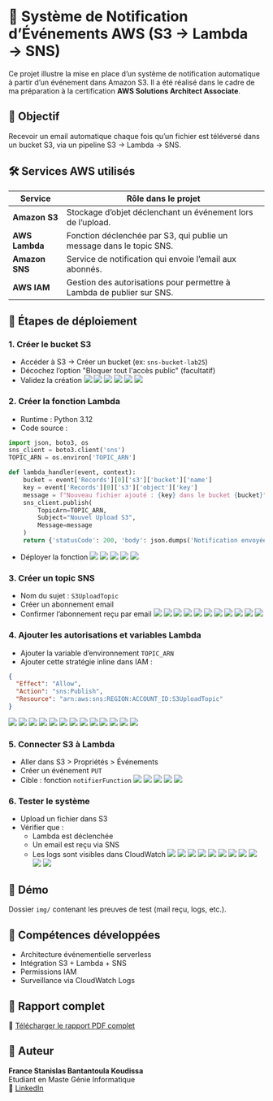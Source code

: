 
# 📡 Système de Notification d’Événements AWS (S3 → Lambda → SNS)

Ce projet illustre la mise en place d’un système de notification automatique à partir d’un événement dans Amazon S3. Il a été réalisé dans le cadre de ma préparation à la certification **AWS Solutions Architect Associate**.

## 🎯 Objectif
Recevoir un email automatique chaque fois qu’un fichier est téléversé dans un bucket S3, via un pipeline S3 → Lambda → SNS.

## 🛠 Services AWS utilisés

| Service         | Rôle dans le projet                                                   |
|------------------|------------------------------------------------------------------------|
| **Amazon S3**     | Stockage d’objet déclenchant un événement lors de l’upload.            |
| **AWS Lambda**    | Fonction déclenchée par S3, qui publie un message dans le topic SNS.   |
| **Amazon SNS**    | Service de notification qui envoie l’email aux abonnés.               |
| **AWS IAM**       | Gestion des autorisations pour permettre à Lambda de publier sur SNS. |

## 🧪 Étapes de déploiement

### 1. Créer le bucket S3
- Accéder à S3 → Créer un bucket (ex: `sns-bucket-lab25`)
- Décochez l’option "Bloquer tout l'accès public" (facultatif)
- Validez la création
![](img/bucket/create-bucket1.png)
![](img/bucket/create-bucket2.png)
![](img/bucket/create-bucket3.png)
![](img/bucket/create-bucket4.png)
![](img/bucket/create-bucket5.png)
![](img/bucket/create-bucket6.png)

### 2. Créer la fonction Lambda
- Runtime : Python 3.12  
- Code source :

```python
import json, boto3, os
sns_client = boto3.client('sns')
TOPIC_ARN = os.environ['TOPIC_ARN']

def lambda_handler(event, context):
    bucket = event['Records'][0]['s3']['bucket']['name']
    key = event['Records'][0]['s3']['object']['key']
    message = f"Nouveau fichier ajouté : {key} dans le bucket {bucket}"
    sns_client.publish(
        TopicArn=TOPIC_ARN,
        Subject="Nouvel Upload S3",
        Message=message
    )
    return {'statusCode': 200, 'body': json.dumps('Notification envoyée avec succès')}
```

- Déployer la fonction
![](img/lambda/create-fonction1.png)
![](img/lambda/create-fonction2.png)
![](img/lambda/create-fonction3.png)
![](img/lambda/create-fonction4.png)
![](img/lambda/create-fonction5.png)

### 3. Créer un topic SNS
- Nom du sujet : `S3UploadTopic`
- Créer un abonnement email
- Confirmer l’abonnement reçu par email
![](img/sns/create-sns1.png)
![](img/sns/create-sns2.png)
![](img/sns/create-sns3.png)
![](img/sns/create-sns4.png)
![](img/sns/create-sns5.png)
![](img/sns/create-sns6.png)
![](img/sns/create-sns7.png)
![](img/sns/create-sns8.png)
![](img/sns/create-sns9.png)
![](img/sns/create-sns10.png)
![](img/sns/create-sns11.png)

### 4. Ajouter les autorisations et variables Lambda
- Ajouter la variable d’environnement `TOPIC_ARN`
- Ajouter cette stratégie inline dans IAM :

```json
{
  "Effect": "Allow",
  "Action": "sns:Publish",
  "Resource": "arn:aws:sns:REGION:ACCOUNT_ID:S3UploadTopic"
}
```
![](img/lambda/addarn-sns1.png)
![](img/lambda/addarn-sns2.png)
![](img/lambda/addarn-sns3.png)
![](img/lambda/addarn-sns4.png)
![](img/lambda/add-role1.png)
![](img/lambda/add-role1.png)
![](img/lambda/add-role2.png)
![](img/lambda/add-role3.png)
![](img/lambda/add-role4.png)
![](img/lambda/add-role5.png)
![](img/lambda/add-role6.png)
![](img/lambda/add-role7.png)
![](img/lambda/add-role1.png)

### 5. Connecter S3 à Lambda
- Aller dans S3 > Propriétés > Événements
- Créer un événement `PUT`
- Cible : fonction `notifierFunction`
![](img/lambda/add-event1.png)
![](img/lambda/add-event2.png)
![](img/lambda/add-event3.png)
![](img/lambda/add-event4.png)
![](img/lambda/add-event5.png)

### 6. Tester le système
- Upload un fichier dans S3
- Vérifier que :
  - Lambda est déclenchée
  - Un email est reçu via SNS
  - Les logs sont visibles dans CloudWatch
![](img/teste/teste1.png)
![](img/teste/teste2.png)
![](img/teste/teste3.png)
![](img/teste/teste4.png)
![](img/teste/teste5.png)
![](img/teste/teste5a.png)
![](img/teste/teste5b.png)
![](img/teste/teste6.png)
![](img/teste/teste7.png)
![](img/teste/teste8.png)
![](img/teste/teste9.png)

## 📸 Démo
Dossier `img/` contenant les preuves de test (mail reçu, logs, etc.).

## 🧠 Compétences développées
- Architecture événementielle serverless
- Intégration S3 + Lambda + SNS
- Permissions IAM
- Surveillance via CloudWatch Logs

## 📄 Rapport complet

📄 [Télécharger le rapport PDF complet](docs/rapport-lab.pdf)

## 👤 Auteur
**France Stanislas Bantantoula Koudissa**  
Etudiant en Maste Génie Informatique  
🔗 [LinkedIn](https://ci.linkedin.com/in/france-stanislas-bantantoula-koudissa-30245b254)

